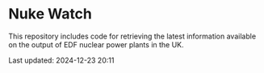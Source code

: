 # Nuke Watch

This repository includes code for retrieving the latest information available on the output of EDF nuclear power plants in the UK.

Last updated: 2024-12-23 20:11